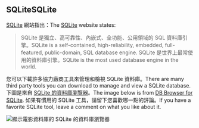 ## <a name="sqlite"></a><span data-ttu-id="59919-101">SQLite</span><span class="sxs-lookup"><span data-stu-id="59919-101">SQLite</span></span>

<span data-ttu-id="59919-102">[SQLite](https://www.sqlite.org/) 網站指出：</span><span class="sxs-lookup"><span data-stu-id="59919-102">The [SQLite](https://www.sqlite.org/) website states:</span></span>

> <span data-ttu-id="59919-103">SQLite 是獨立、高可靠性、內嵌式、全功能、公用領域的 SQL 資料庫引擎。</span><span class="sxs-lookup"><span data-stu-id="59919-103">SQLite is a self-contained, high-reliability, embedded, full-featured, public-domain, SQL database engine.</span></span> <span data-ttu-id="59919-104">SQLite 是世界上最常使用的資料庫引擎。</span><span class="sxs-lookup"><span data-stu-id="59919-104">SQLite is the most used database engine in the world.</span></span>

<span data-ttu-id="59919-105">您可以下載許多協力廠商工具來管理和檢視 SQLite 資料庫。</span><span class="sxs-lookup"><span data-stu-id="59919-105">There are many third party tools you can download to manage and view a SQLite database.</span></span> <span data-ttu-id="59919-106">下圖是來自 [SQLite 的資料庫瀏覽器](https://sqlitebrowser.org/)。</span><span class="sxs-lookup"><span data-stu-id="59919-106">The image below is from [DB Browser for SQLite](https://sqlitebrowser.org/).</span></span> <span data-ttu-id="59919-107">如果有慣用的 SQLite 工具，請留下您喜歡哪一點的評論。</span><span class="sxs-lookup"><span data-stu-id="59919-107">If you have a favorite SQLite tool, leave a comment on what you like about it.</span></span>

![顯示電影資料庫的 SQLite 的資料庫瀏覽器](~/tutorials/first-mvc-app-xplat/working-with-sql/_static/dbb.png)
